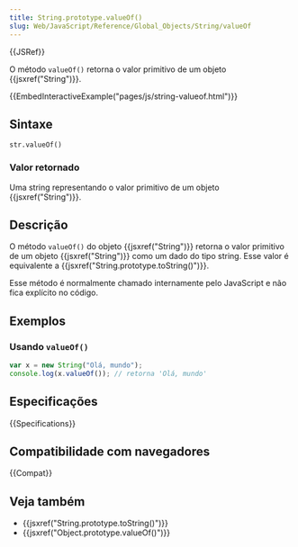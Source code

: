 ```yaml
---
title: String.prototype.valueOf()
slug: Web/JavaScript/Reference/Global_Objects/String/valueOf
---
```


{{JSRef}}

O método `valueOf()` retorna o valor primitivo de um objeto {{jsxref("String")}}.

{{EmbedInteractiveExample("pages/js/string-valueof.html")}}

## Sintaxe

```
str.valueOf()
```

### Valor retornado

Uma string representando o valor primitivo de um objeto {{jsxref("String")}}.

## Descrição

O método `valueOf()` do objeto {{jsxref("String")}} retorna o valor primitivo de um objeto {{jsxref("String")}} como um dado do tipo string. Esse valor é equivalente a {{jsxref("String.prototype.toString()")}}.

Esse método é normalmente chamado internamente pelo JavaScript e não fica explícito no código.

## Exemplos

### Usando `valueOf()`

```js
var x = new String("Olá, mundo");
console.log(x.valueOf()); // retorna 'Olá, mundo'
```

## Especificações

{{Specifications}}

## Compatibilidade com navegadores

{{Compat}}

## Veja também

- {{jsxref("String.prototype.toString()")}}
- {{jsxref("Object.prototype.valueOf()")}}
